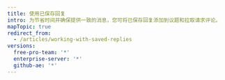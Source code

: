 ```yaml
---
title: 使用已保存回复
intro: 为节省时间并确保提供一致的消息，您可将已保存回复添加到议题和拉取请求评论。
mapTopic: true
redirect_from:
  - /articles/working-with-saved-replies
versions:
  free-pro-team: '*'
  enterprise-server: '*'
  github-ae: '*'
---
```


